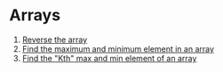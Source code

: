 # Arrays
  1. [Reverse the array]( 450-dsa/Array/Reverse_the_array.java )
  2. [Find the maximum and minimum element in an array](450-dsa/Array/MaxMin.java)
  3. [Find the "Kth" max and min element of an array](450-dsa/Array/kthMaxMin.java)
